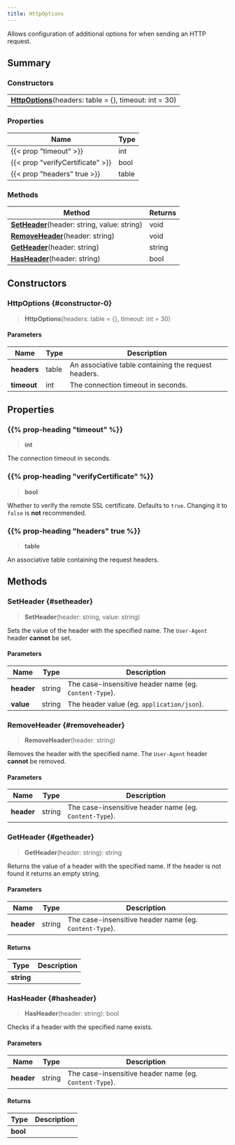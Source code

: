 ```yaml
---
title: HttpOptions
---
```


Allows configuration of additional options for when sending an HTTP request.

## Summary

### Constructors

|  |
| --- |
| **[HttpOptions](#constructor-0)**(headers: table = {}, timeout: int = 30) |

### Properties

| Name | Type |
| ---- | ---- |
| {{< prop "timeout" >}} | int |
| {{< prop "verifyCertificate" >}} | bool |
| {{< prop "headers" true >}} | table |

### Methods

| Method | Returns |
| ------ | ------- |
| **[SetHeader](#setheader)**(header: string, value: string) | void |
| **[RemoveHeader](#removeheader)**(header: string) | void |
| **[GetHeader](#getheader)**(header: string) | string |
| **[HasHeader](#hasheader)**(header: string) | bool |

## Constructors

### HttpOptions {#constructor-0}

> **HttpOptions**(headers: table = {}, timeout: int = 30)

#### Parameters

| Name | Type | Description |
| ---- | ---- | ----------- |
| **headers** | table | An associative table containing the request headers. |
| **timeout** | int | The connection timeout in seconds. |

## Properties

### {{% prop-heading "timeout" %}}

> **int**

The connection timeout in seconds.

### {{% prop-heading "verifyCertificate" %}}

> **bool**

Whether to verify the remote SSL certificate. Defaults to `true`. Changing it to `false` is **not** recommended.

### {{% prop-heading "headers" true %}}

> **table**

An associative table containing the request headers.

## Methods

### SetHeader {#setheader}

> **SetHeader**(header: string, value: string)

Sets the value of the header with the specified name. The `User-Agent` header **cannot** be set.

#### Parameters

| Name | Type | Description |
| ---- | ---- | ----------- |
| **header** | string | The case-insensitive header name (eg. `Content-Type`). |
| **value** | string | The header value (eg. `application/json`). |

### RemoveHeader {#removeheader}

> **RemoveHeader**(header: string)

Removes the header with the specified name. The `User-Agent` header **cannot** be removed.

#### Parameters

| Name | Type | Description |
| ---- | ---- | ----------- |
| **header** | string | The case-insensitive header name (eg. `Content-Type`). |

### GetHeader {#getheader}

> **GetHeader**(header: string): string

Returns the value of a header with the specified name. If the header is not found it returns an empty string.

#### Parameters

| Name | Type | Description |
| ---- | ---- | ----------- |
| **header** | string | The case-insensitive header name (eg. `Content-Type`). |

#### Returns

| Type | Description |
| ---- | ----------- |
| **string** |  |

### HasHeader {#hasheader}

> **HasHeader**(header: string): bool

Checks if a header with the specified name exists.

#### Parameters

| Name | Type | Description |
| ---- | ---- | ----------- |
| **header** | string | The case-insensitive header name (eg. `Content-Type`). |

#### Returns

| Type | Description |
| ---- | ----------- |
| **bool** |  |

